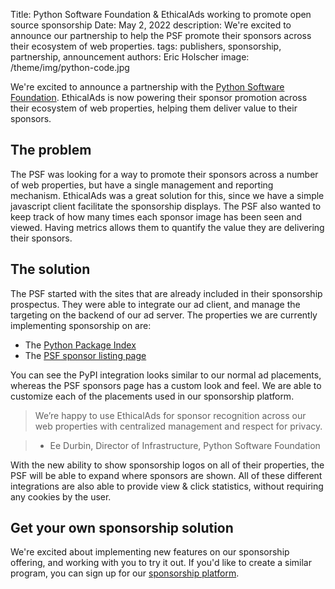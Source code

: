 Title: Python Software Foundation & EthicalAds working to promote open source sponsorship
Date: May 2, 2022
description: We're excited to announce our partnership to help the PSF promote their sponsors across their ecosystem of web properties.
tags: publishers, sponsorship, partnership, announcement
authors: Eric Holscher
image: /theme/img/python-code.jpg

We're excited to announce a partnership with the [Python Software Foundation](https://www.pythoneorg/psf/).
EthicalAds is now powering their sponsor promotion across their ecosystem of web properties,
helping them deliver value to their sponsors.

## The problem

The PSF was looking for a way to promote their sponsors across a number of web properties,
but have a single management and reporting mechanism.
EthicalAds was a great solution for this,
since we have a simple javascript client facilitate the sponsorship displays.
The PSF also wanted to keep track of how many times each sponsor image has been seen and viewed.
Having metrics allows them to quantify the value they are delivering their sponsors.

## The solution

The PSF started with the sites that are already included in their sponsorship prospectus.
They were able to integrate our ad client,
and manage the targeting on the backend of our ad server.
The properties we are currently implementing sponsorship on are:

* The [Python Package Index](https://pypi.org/project/urllib3/1.26.7/#changes)
* The [PSF sponsor listing page](https://www.python.org/psf/sponsors/)

You can see the PyPI integration looks similar to our normal ad placements,
whereas the PSF sponsors page has a custom look and feel.
We are able to customize each of the placements used in our sponsorship platform.

> We’re happy to use EthicalAds for sponsor recognition across our web properties with centralized management and respect for privacy.

> - Ee Durbin, Director of Infrastructure, Python Software Foundation

With the new ability to show sponsorship logos on all of their properties,
the PSF will be able to expand where sponsors are shown.
All of these different integrations are also able to provide view & click statistics,
without requiring any cookies by the user. 

## Get your own sponsorship solution

We're excited about implementing new features on our sponsorship offering,
and working with you to try it out.
If you'd like to create a similar program,
you can sign up for our [sponsorship platform](https://www.ethicalads.io/sponsorship-platform/).
